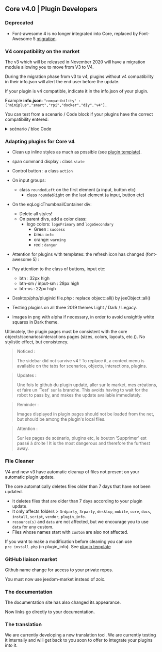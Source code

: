 ## Core v4.0 | Plugin Developers

### Deprecated

- Font-awesome 4 is no longer integrated into Core, replaced by Font-Awesome 5 [migration](https://fontawesome.com/how-to-use/on-the-web/setup/upgrading-from-version-4#name-changes).

### V4 compatibility on the market

The v3 which will be released in November 2020 will have a migration module allowing you to move from V3 to V4.

During the migration phase from v3 to v4, plugins without v4 compatibility in their info.json will alert the end user before the update.


If your plugin is v4 compatible, indicate it in the info.json of your plugin.

Example **info.json**: `"compatibility" : ["miniplus","smart","rpi","docker","diy","v4"],`

You can test from a scenario / Code block if your plugins have the correct compatibility entered:

<details>

  <summary markdown="span">scénario / bloc Code</summary>

  ~~~ php
  {% raw %}
  //Author of plugins to check (case sensitive)
  $author = 'Jeedom SAS';

  $plugins = repo_market::byFilter(['author' => $author]);
  $pluginsArray = utils::o2a($plugins);
  $countPlugins = 0;
  $countIncompatibles = 0;
  foreach ($pluginsArray as $plugin) {
    if ($plugin['author'] == $author) {
      $countPlugins++;
    if ($plugin['hardwareCompatibility']['v4'] != '1') {
        $countIncompatibles++;
      $scenario->setLog('Plugin ' . $plugin['name'] . ' does not have v4 compatibility tag.');
    }
    }
  }
  if ($countPlugins > 0) {
    if ($countIncompatibles > 0) {
      $scenario->setLog($author . ' : ' . $countIncompatibles . ' potentially incompatible Jeedom V4 plugin on ' . $countPlugins . ' checked');
    } else {
      $scenario->setLog('All ' . $countPlugins . ' plugin developed by ' . $author . ' are Jeedom V4 compatible. Congratulations!');
    }
  } else {
    $scenario->setLog('No plugin found for ' . $author);
  }
  {% endraw %}
  ~~~

</details>

### Adapting plugins for Core v4

- Clean up inline styles as much as possible (see [plugin template](https://github.com/jeedom/plugin-template/blob/master/desktop/php/template.php)).
- span command display : class `state`
- Control button : a class `action`
- On input groups:
  - class `roundedLeft` on the first element (a input, button etc)
    - class `roundedRight` on the last element (a input, button etc)
- On the eqLogicThumbnailContainer div:
    - Delete all styles!
    - On parent divs, add a color class:
      - logo colors: `logoPrimary` and `logoSecondary`
        - Green : `success`
        - bleu: `info`
        - orange: `warning`
        - red : `danger`
- Attention for plugins with templates: the refresh icon has changed (font-awesome 5) :
- Pay attention to the class of buttons, input etc:
    - btn : 32px high
    - btn-sm / input-sm : 28px high
    - btn-xs : 22px high
- Desktop/php/pluginid file.php : replace object::all() by jeeObject::all()

- Testing plugins on all three 2019 themes Light / Dark / Legacy.

- Images in png with alpha if necessary, in order to avoid unsightly white squares in Dark theme.

Ultimately, the plugin pages must be consistent with the core objects/scenarios/interactions pages (sizes, colors, layouts, etc.)). No stylistic effect, but consistency.

> Noticed :
>
> The sidebar did not survive v4 ! To replace it, a context menu is available on the tabs for scenarios, objects, interactions, plugins.

> Updates :
>
> Une fois le github du plugin updaté, aller sur le market, mes créations, et faire un ‘Test' sur la branche. This avoids having to wait for the robot to pass by, and makes the update available immediately.

> Reminder :
>
> Images displayed in plugin pages should not be loaded from the net, but should be among the plugin's local files.

> Attention :
>
> Sur les pages de scénario, plugins etc, le bouton ‘Supprimer' est passé à droite ! It is the most dangerous and therefore the furthest away.


### File Cleaner

V4 and new v3 have automatic cleanup of files not present on your automatic plugin update.

The core automatically deletes files older than 7 days that have not been updated.

- It deletes files that are older than 7 days according to your plugin update.
- It only affects folders > `3rdparty`, `3rparty`, `desktop`, `mobile`, `core`, `docs`, `install`, `script`, `vendor`, `plugin_info`.
- `resource(s)` and `data` are not affected, but we encourage you to use `data` for any custom.
- Files whose names start with `custom` are also not affected.

If you want to make a modification before cleaning you can use `pre_install.php` (in plugin_info).
See [plugin template](https://github.com/jeedom/plugin-template/blob/master/plugin_info/pre_install.php)

### GitHub liaison market

Github name change for access to your private repos.

You must now use jeedom-market instead of zoic.

### The documentation

The documentation site has also changed its appearance.

Now links go directly to your documentation.

### The translation

We are currently developing a new translation tool. We are currently testing it internally and will get back to you soon to offer to integrate your plugins into it.